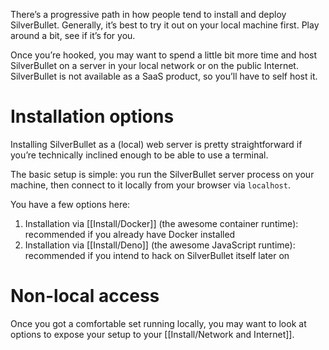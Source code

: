 There’s a progressive path in how people tend to install and deploy SilverBullet. Generally, it’s best to try it out on your local machine first. Play around a bit, see if it’s for you.

Once you’re hooked, you may want to spend a little bit more time and host SilverBullet on a server in your local network or on the public Internet. SilverBullet is not available as a SaaS product, so you’ll have to self host it.

# Installation options
Installing SilverBullet as a (local) web server is pretty straightforward if you’re technically inclined enough to be able to use a terminal.

The basic setup is simple: you run the SilverBullet server process on your machine, then connect to it locally from your browser via `localhost`.

You have a few options here:

1. Installation via [[Install/Docker]] (the awesome container runtime): recommended if you already have Docker installed
2. Installation via [[Install/Deno]] (the awesome JavaScript runtime): recommended if you intend to hack on SilverBullet itself later on

# Non-local access
Once you got a comfortable set running locally, you may want to look at options to expose your setup to your [[Install/Network and Internet]].
